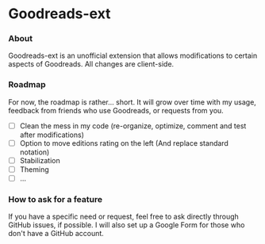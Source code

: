 # Goodreads-ext
### About

Goodreads-ext is an unofficial extension that allows modifications to certain aspects of Goodreads. 
All changes are client-side.

### Roadmap
For now, the roadmap is rather... short. It will grow over time with my usage, feedback from friends who use Goodreads, or requests from you.
 - [ ] Clean the mess in my code (re-organize, optimize, comment and test after modifications)
 - [ ] Option to move editions rating on the left (And replace standard notation)
 - [ ] Stabilization
 - [ ] Theming
 - [ ] ...

### How to ask for a feature
If you have a specific need or request, feel free to ask directly through GitHub issues, if possible. I will also set up a Google Form for those who don't have a GitHub account.
